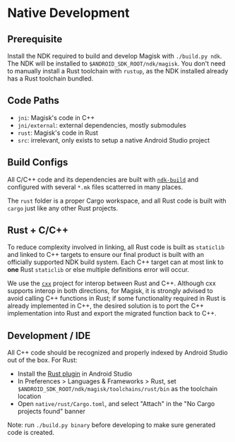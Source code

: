 # Native Development

## Prerequisite

Install the NDK required to build and develop Magisk with `./build.py ndk`. The NDK will be installed to `$ANDROID_SDK_ROOT/ndk/magisk`. You don't need to manually install a Rust toolchain with `rustup`, as the NDK installed already has a Rust toolchain bundled.

## Code Paths

- `jni`: Magisk's code in C++
- `jni/external`: external dependencies, mostly submodules
- `rust`: Magisk's code in Rust
- `src`: irrelevant, only exists to setup a native Android Studio project

## Build Configs

All C/C++ code and its dependencies are built with [`ndk-build`](https://developer.android.com/ndk/guides/ndk-build) and configured with several `*.mk` files scatterred in many places.

The `rust` folder is a proper Cargo workspace, and all Rust code is built with `cargo` just like any other Rust projects.

## Rust + C/C++

To reduce complexity involved in linking, all Rust code is built as `staticlib` and linked to C++ targets to ensure our final product is built with an officially supported NDK build system. Each C++ target can at most link to **one** Rust `staticlib` or else multiple definitions error will occur.

We use the [`cxx`](https://cxx.rs) project for interop between Rust and C++. Although cxx supports interop in both directions, for Magisk, it is strongly advised to avoid calling C++ functions in Rust; if some functionality required in Rust is already implemented in C++, the desired solution is to port the C++ implementation into Rust and export the migrated function back to C++.

## Development / IDE

All C++ code should be recognized and properly indexed by Android Studio out of the box. For Rust:

- Install the [Rust plugin](https://www.jetbrains.com/rust/) in Android Studio
- In Preferences > Languages & Frameworks > Rust, set `$ANDROID_SDK_ROOT/ndk/magisk/toolchains/rust/bin` as the toolchain location
- Open `native/rust/Cargo.toml`, and select "Attach" in the "No Cargo projects found" banner

Note: run `./build.py binary` before developing to make sure generated code is created.
